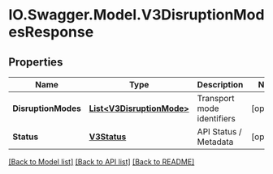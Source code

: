 # IO.Swagger.Model.V3DisruptionModesResponse
## Properties

Name | Type | Description | Notes
------------ | ------------- | ------------- | -------------
**DisruptionModes** | [**List&lt;V3DisruptionMode&gt;**](V3DisruptionMode.md) | Transport mode identifiers | [optional] 
**Status** | [**V3Status**](V3Status.md) | API Status / Metadata | [optional] 

[[Back to Model list]](../README.md#documentation-for-models) [[Back to API list]](../README.md#documentation-for-api-endpoints) [[Back to README]](../README.md)

